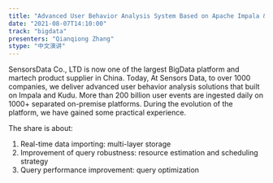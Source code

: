 ```yaml
---
title: "Advanced User Behavior Analysis System Based on Apache Impala & Kudu"
date: "2021-08-07T14:10:00" 
track: "bigdata"
presenters: "Qianqiong Zhang"
stype: "中文演讲"
---
```

SensorsData Co., LTD is now one of the largest BigData platform and martech product supplier in China. Today, At Sensors Data, to over 1000 companies, we deliver advanced user behavior analysis solutions that built on Impala and Kudu. More than 200 billion user events are ingested daily on 1000+ separated on-premise platforms. During the evolution of the platform, we have gained some practical experience.

  The share is about: 

  1. Real-time data importing: multi-layer storage
  2. Improvement of query robustness: resource estimation and scheduling strategy
  3. Query performance improvement: query optimization